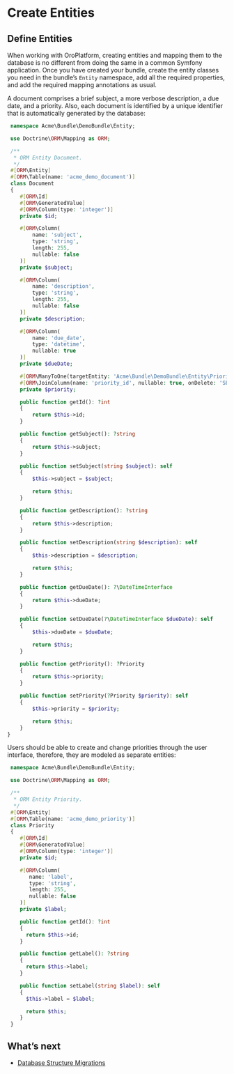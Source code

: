 <a id="create-entities"></a>

# Create Entities

## Define Entities

When working with OroPlatform, creating entities and mapping them to the database is no different from doing the same in a common Symfony application. Once you have created your bundle, create the entity classes you need in the bundle’s `Entity` namespace, add all the required properties, and add the required mapping annotations as usual.

A document comprises a brief subject, a more verbose description, a due date, and a priority. Also, each document is identified by a unique identifier that is automatically generated by the database:

```php
 namespace Acme\Bundle\DemoBundle\Entity;

 use Doctrine\ORM\Mapping as ORM;

 /**
  * ORM Entity Document.
  */
 #[ORM\Entity]
 #[ORM\Table(name: 'acme_demo_document')]
 class Document
 {
    #[ORM\Id]
    #[ORM\GeneratedValue]
    #[ORM\Column(type: 'integer')]
    private $id;

    #[ORM\Column(
        name: 'subject',
        type: 'string',
        length: 255,
        nullable: false
    )]
    private $subject;

    #[ORM\Column(
        name: 'description',
        type: 'string',
        length: 255,
        nullable: false
    )]
    private $description;

    #[ORM\Column(
        name: 'due_date',
        type: 'datetime',
        nullable: true
    )]
    private $dueDate;

    #[ORM\ManyToOne(targetEntity: 'Acme\Bundle\DemoBundle\Entity\Priority')]
    #[ORM\JoinColumn(name: 'priority_id', nullable: true, onDelete: 'SET NULL')]
    private $priority;

    public function getId(): ?int
    {
        return $this->id;
    }

    public function getSubject(): ?string
    {
        return $this->subject;
    }

    public function setSubject(string $subject): self
    {
        $this->subject = $subject;

        return $this;
    }

    public function getDescription(): ?string
    {
        return $this->description;
    }

    public function setDescription(string $description): self
    {
        $this->description = $description;

        return $this;
    }

    public function getDueDate(): ?\DateTimeInterface
    {
        return $this->dueDate;
    }

    public function setDueDate(?\DateTimeInterface $dueDate): self
    {
        $this->dueDate = $dueDate;

        return $this;
    }

    public function getPriority(): ?Priority
    {
        return $this->priority;
    }

    public function setPriority(?Priority $priority): self
    {
        $this->priority = $priority;

        return $this;
    }
}
```

Users should be able to create and change priorities through the user interface, therefore, they are modeled as separate entities:

```php
 namespace Acme\Bundle\DemoBundle\Entity;

 use Doctrine\ORM\Mapping as ORM;

 /**
  * ORM Entity Priority.
  */
 #[ORM\Entity]
 #[ORM\Table(name: 'acme_demo_priority')]
 class Priority
 {
    #[ORM\Id]
    #[ORM\GeneratedValue]
    #[ORM\Column(type: 'integer')]
    private $id;

    #[ORM\Column(
       name: 'label',
       type: 'string',
       length: 255,
       nullable: false
    )]
    private $label;

    public function getId(): ?int
    {
      return $this->id;
    }

    public function getLabel(): ?string
    {
      return $this->label;
    }

    public function setLabel(string $label): self
    {
      $this->label = $label;

      return $this;
    }
 }
```

## What’s next

* [Database Structure Migrations](migration.md#backend-entities-migrations)
